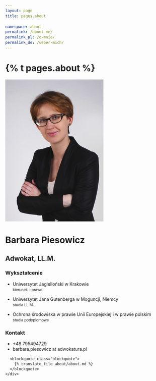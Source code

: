 ```yaml
---
layout: page
title: pages.about

namespace: about
permalink: /about-me/
permalink_pl: /o-mnie/
permalink_de: /ueber-mich/
---
```

<div class="container main-content blog-post">
  <h1>{% t pages.about %}</h1>
  <p class="post-details"></p>
  <div class="container-fluid">
    <div class="row">  
      <div class="col-md-4">
        <img src="/assets/images/barbara-e041824e4952149bad22fe28dc60cfdaf11a04bfc315c8d08e33539173901b90.jpg" alt="Barbara Piesowicz" class="img-thumbnail center-block" width="312" height="450">
      </div>
      <div class="blog-post col-md-8">
        <h1>Barbara Piesowicz</h1> 
        <h2>Adwokat, LL.M.</h2>
        <h3 class="text-muted">Wykształcenie</h3>
        <ul class="list-unstyled">
          <li>
            <p>Uniwersytet Jagielloński w Krakowie
            <br>
            <small>kierunek – prawo</small>
            </p>
          </li>
          <li>
            <p>Uniwersytet Jana Gutenberga w Moguncji, Niemcy
            <br>
            <small>studia LL.M.</small>
            </p>
          </li>
          <li>
            <p>Ochrona środowiska w prawie Unii Europejskiej i w prawie polskim
            <br>
            <small>studia podyplomowe</small>
            </p>
          </li>
        </ul>
        <h3 class="text-muted">Kontakt</h3>
        <ul class="fa-ul">
          <li><i class="fa-li fa fa-phone"></i>+48 795494729</li>
          <li><i class="fa-li fa fa-envelope-o"></i>barbara.piesowicz at adwokatura.pl</li>
        </ul>
      </div>
    </div>
    <div class="row">

      <blockquote class="blockquote">
        {% translate_file about/about.md %}
      </blockquote>
    </div>
  </div>
</div>